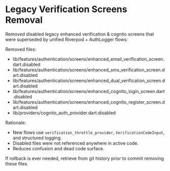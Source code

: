 # Legacy Verification Screens Removal

Removed disabled legacy enhanced verification & cognito screens that were superseded by unified Riverpod + AuthLogger flows:

Removed files:

- lib/features/authentication/screens/enhanced_email_verification_screen.dart.disabled
- lib/features/authentication/screens/enhanced_sms_verification_screen.dart.disabled
- lib/features/authentication/screens/enhanced_dual_verification_screen.dart.disabled
- lib/features/authentication/screens/enhanced_cognito_login_screen.dart.disabled
- lib/features/authentication/screens/enhanced_cognito_register_screen.dart.disabled
- lib/providers/cognito_auth_provider.dart.disabled

Rationale:

- New flows use `verification_throttle_provider`, `VerificationCodeInput`, and structured logging.
- Disabled files were not referenced anywhere in active code.
- Reduces confusion and dead code surface.

If rollback is ever needed, retrieve from git history prior to commit removing these files.

